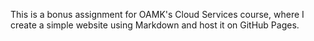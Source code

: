 This is a bonus assignment for OAMK's Cloud Services course, where I create a simple website using Markdown and host it on GitHub Pages.
